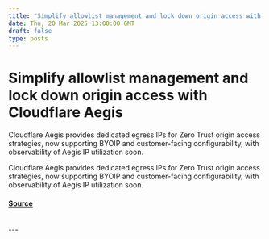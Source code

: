 ```yaml
---
title: "Simplify allowlist management and lock down origin access with Cloudflare Aegis"
date: Thu, 20 Mar 2025 13:00:00 GMT
draft: false
type: posts
---
```

# Simplify allowlist management and lock down origin access with Cloudflare Aegis





 Cloudflare Aegis provides dedicated egress IPs for Zero Trust origin access strategies, now supporting BYOIP and customer-facing configurability, with observability of Aegis IP utilization soon. 

Cloudflare Aegis provides dedicated egress IPs for Zero Trust origin access strategies, now supporting BYOIP and customer-facing configurability, with observability of Aegis IP utilization soon.

#### [Source](https://blog.cloudflare.com/aegis-deep-dive/)

<br/>
---
